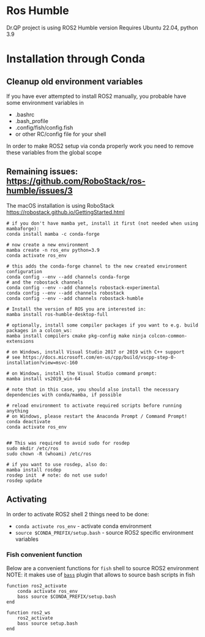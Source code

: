 # Ros Humble

Dr.QP project is using ROS2 Humble version
Requires Ubuntu 22.04, python 3.9

# Installation through Conda

## Cleanup old environment variables

If you have ever attempted to install ROS2 manually, you probable have some environment variables in
 - .bashrc
 - .bash_profile
 - .config/fish/config.fish
 - or other RC/config file for your shell

In order to make ROS2 setup via conda properly work you need to remove these variables from the global scope

## Remaining issues: https://github.com/RoboStack/ros-humble/issues/3

The macOS installation is using RoboStack
https://robostack.github.io/GettingStarted.html

```
# if you don't have mamba yet, install it first (not needed when using mambaforge):
conda install mamba -c conda-forge

# now create a new environment
mamba create -n ros_env python=3.9
conda activate ros_env

# this adds the conda-forge channel to the new created environment configuration 
conda config --env --add channels conda-forge
# and the robostack channels
conda config --env --add channels robostack-experimental
conda config --env --add channels robostack
conda config --env --add channels robostack-humble

# Install the version of ROS you are interested in:
mamba install ros-humble-desktop-full

# optionally, install some compiler packages if you want to e.g. build packages in a colcon_ws:
mamba install compilers cmake pkg-config make ninja colcon-common-extensions

# on Windows, install Visual Studio 2017 or 2019 with C++ support 
# see https://docs.microsoft.com/en-us/cpp/build/vscpp-step-0-installation?view=msvc-160

# on Windows, install the Visual Studio command prompt:
mamba install vs2019_win-64

# note that in this case, you should also install the necessary dependencies with conda/mamba, if possible

# reload environment to activate required scripts before running anything
# on Windows, please restart the Anaconda Prompt / Command Prompt!
conda deactivate
conda activate ros_env


## This was required to avoid sudo for rosdep
sudo mkdir /etc/ros
sudo chown -R (whoami) /etc/ros

# if you want to use rosdep, also do:
mamba install rosdep
rosdep init  # note: do not use sudo!
rosdep update
```

## Activating

In order to activate ROS2 shell 2 things need to be done:
 - `conda activate ros_env` - activate conda environment 
 - `source $CONDA_PREFIX/setup.bash` - source ROS2 specific environment variables 

### Fish convenient function

Below are a convenient functions for `fish` shell to source ROS2 environment
NOTE: it makes use of [`bass`](https://github.com/edc/bass) plugin that allows to source bash scripts in fish

```
function ros2_activate
    conda activate ros_env
    bass source $CONDA_PREFIX/setup.bash
end

function ros2_ws
    ros2_activate
    bass source setup.bash
end
```